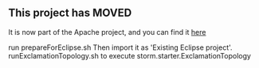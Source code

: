 ## This project has MOVED

It is now part of the Apache project, and you can find it [here](https://github.com/apache/incubator-storm/tree/master/examples/storm-starter)

run prepareForEclipse.sh
Then import it as 'Existing Eclipse project'.
runExclamationTopology.sh to execute storm.starter.ExclamationTopology 
